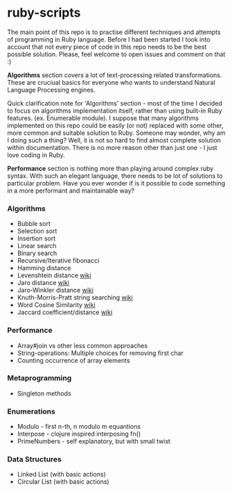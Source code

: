 # ruby-scripts
The main point of this repo is to practise different techniques and attempts of programming in Ruby language.
Before I had been started I took into account that not every piece of code in this repo needs to be the best 
possible solution. Please, feel welcome to open issues and comment on that :)

**Algorithms** section covers a lot of text-processing related transformations. These are cruciual basics for
everyone who wants to understand Natural Language Processing engines.

Quick clarification note for 'Algorithms' section - most of the time I decided to focus on algorithms implementation
itself, rather than using built-in Ruby features. (ex. Enumerable module). I suppose that many algorithms implemented
on this repo could be easily (or not) replaced with some other, more common and suitable solution to Ruby.
Someone may wonder, why am I doing such a thing? Well, it is not so hard to find almost complete solution within
documentation. There is no more reason other than just one - I just love coding in Ruby.

**Performance** section is nothing more than playing around complex ruby syntax. With such an elegant language, there needs to be lot of solutions to particular problem. Have you ever wonder if is it possible to code something in a more performant and maintainable way?

### Algorithms
- Bubble sort
- Selection sort
- Insertion sort
- Linear search
- Binary search
- Recursive/Iterative fibonacci
- Hamming distance
- Levenshtein distance [wiki](https://en.wikipedia.org/wiki/Levenshtein_distance)
- Jaro distance [wiki](https://en.wikipedia.org/wiki/Jaro%E2%80%93Winkler_distance)
- Jaro-Winkler distance
[wiki](https://en.wikipedia.org/wiki/Jaro%E2%80%93Winkler_distance)
- Knuth-Morris-Pratt string searching
[wiki](https://en.wikipedia.org/wiki/Knuth%E2%80%93Morris%E2%80%93Pratt_algorithm)
- Word Cosine Similarity
[wiki](https://en.wikipedia.org/wiki/Cosine_similarity)
- Jaccard coefficient/distance
[wiki](https://en.wikipedia.org/wiki/Jaccard_index)

### Performance
- Array#join vs other less common approaches
- String-operations: Multiple choices for removing first char
- Counting occurrence of array elements

### Metaprogramming
- Singleton methods

### Enumerations
- Modulo - first n-th, n modulo m equantions
- Interpose - clojure inspired interposing fn()
- PrimeNumbers - self explanatory, but with small twist

### Data Structures
- Linked List (with basic actions)
- Circular List (with basic actions)
